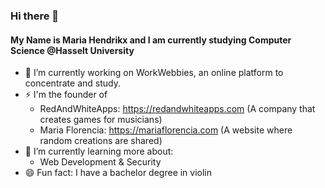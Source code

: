 ### Hi there 👋
#### My Name is Maria Hendrikx and I am currently studying Computer Science @Hasselt University
- 🔭 I’m currently working on WorkWebbies, an online platform to concentrate and study.
- ⚡ I'm the founder of 
    - RedAndWhiteApps: https://redandwhiteapps.com (A company that creates games for musicians)
    -   Maria Florencia: https://mariaflorencia.com (A website where random creations are shared)
- 🌱 I’m currently learning more about:
    - Web Development & Security
- 😄 Fun fact: I have a bachelor degree in violin

<!--
**MariaH-1849886/MariaH-1849886** is a ✨ _special_ ✨ repository because its `README.md` (this file) appears on your GitHub profile.
Here are some ideas to get you started:
- 🔭 I’m currently working on ...
- 🌱 I’m currently learning ...
- 👯 I’m looking to collaborate on ...
- 🤔 I’m looking for help with ...
- 💬 Ask me about ...
- 📫 How to reach me: ...
- 😄 Pronouns: ...
- ⚡ Fun fact: ...
-->
